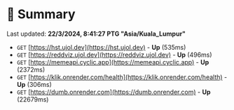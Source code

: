 # 📖 Summary
Last updated: **22/3/2024, 8:41:27 PTG "Asia/Kuala_Lumpur"**

- `GET` [https://hst.ujol.dev](https://hst.ujol.dev) - **Up** (535ms)
- `GET` [https://reddviz.ujol.dev](https://reddviz.ujol.dev) - **Up** (496ms)
- `GET` [https://memeapi.cyclic.app](https://memeapi.cyclic.app) - **Up** (2372ms)
- `GET` [https://klik.onrender.com/health](https://klik.onrender.com/health) - **Up** (306ms)
- `GET` [https://dumb.onrender.com](https://dumb.onrender.com) - **Up** (22679ms)
